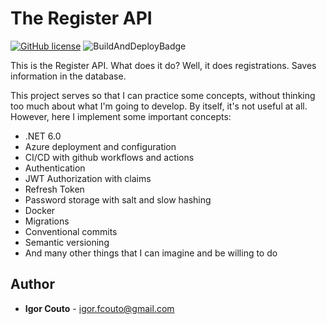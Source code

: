 # The Register API

[![GitHub license](https://img.shields.io/github/license/igor-couto/register-api.svg)](https://github.com/igor-couto/register-api/blob/main/LICENCE)
![BuildAndDeployBadge](https://github.com/igor-couto/register-api/actions/workflows/main_register-api.yml/badge.svg)

This is the Register API. What does it do? Well, it does registrations. Saves information in the database.

This project serves so that I can practice some concepts, without thinking too much about what I'm going to develop. By itself, it's not useful at all.
However, here I implement some important concepts:

- .NET 6.0
- Azure deployment and configuration
- CI/CD with github workflows and actions
- Authentication
- JWT Authorization with claims
- Refresh Token
- Password storage with salt and slow hashing
- Docker
- Migrations
- Conventional commits
- Semantic versioning
- And many other things that I can imagine and be willing to do

## Author

- **Igor Couto** - [igor.fcouto@gmail.com](mailto:igor.fcouto@gmail.com)
